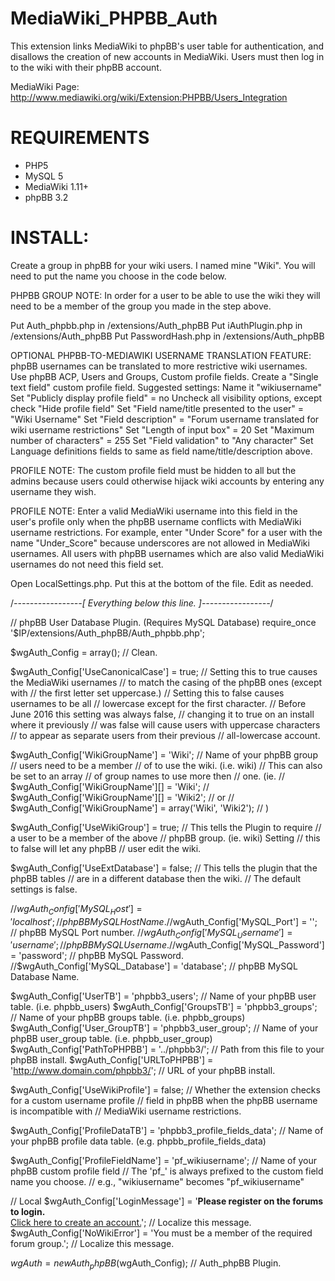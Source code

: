 MediaWiki_PHPBB_Auth
====================

This extension links MediaWiki to phpBB's user table for authentication, and disallows the creation of new accounts in MediaWiki. Users must then log in to the wiki with their phpBB account.

MediaWiki Page: http://www.mediawiki.org/wiki/Extension:PHPBB/Users_Integration

REQUIREMENTS
=================

* PHP5
* MySQL 5
* MediaWiki 1.11+
* phpBB 3.2

INSTALL:
=================

Create a group in phpBB for your wiki users. I named mine "Wiki". 
You will need to put the name you choose in the code below. 

PHPBB GROUP NOTE: In order for a user to be able to use the wiki they will need to 
be a member of the group you made in the step above.

Put Auth_phpbb.php in /extensions/Auth_phpBB
Put iAuthPlugin.php in /extensions/Auth_phpBB
Put PasswordHash.php in /extensions/Auth_phpBB

OPTIONAL PHPBB-TO-MEDIAWIKI USERNAME TRANSLATION FEATURE:
phpBB usernames can be translated to more restrictive wiki usernames.
Use phpBB ACP, Users and Groups, Custom profile fields.
Create a "Single text field" custom profile field.
Suggested settings:
  Name it "wikiusername"
  Set "Publicly display profile field" = no
  Uncheck all visibility options, except check "Hide profile field" 
  Set "Field name/title presented to the user" = "Wiki Username"
  Set "Field description" = "Forum username translated for wiki username restrictions"
  Set "Length of input box" = 20
  Set "Maximum number of characters" = 255
  Set "Field validation" to "Any character"
  Set Language definitions fields to same as field name/title/description above.

PROFILE NOTE:
The custom profile field must be hidden to all but the admins
because users could otherwise hijack wiki accounts by entering any
username they wish.

PROFILE NOTE:
Enter a valid MediaWiki username into this field in the user's
profile only when the phpBB username conflicts with MediaWiki username restrictions.
For example, enter "Under Score" for a user with the name "Under_Score" because
underscores are not allowed in MediaWiki usernames.  All users with phpBB usernames
which are also valid MediaWiki usernames do not need this field set.

Open LocalSettings.php. Put this at the bottom of the file. Edit as needed.

/*-----------------[ Everything below this line. ]-----------------*/
        
// phpBB User Database Plugin. (Requires MySQL Database)
require_once '$IP/extensions/Auth_phpBB/Auth_phpbb.php';
        
$wgAuth_Config = array(); // Clean.

$wgAuth_Config['UseCanonicalCase'] = true;      // Setting this to true causes the MediaWiki usernames
                                                // to match the casing of the phpBB ones (except with
                                                // the first letter set uppercase.)
                                                // Setting this to false causes usernames to be all
                                                // lowercase except for the first character.
                                                // Before June 2016 this setting was always false,
                                                // changing it to true on an install where it previously
                                                // was false will cause users with uppercase characters
                                                // to appear as separate users from their previous
                                                // all-lowercase account.
        
$wgAuth_Config['WikiGroupName'] = 'Wiki';       // Name of your phpBB group
                                                // users need to be a member
                                                // of to use the wiki. (i.e. wiki)
                                                // This can also be set to an array 
                                                // of group names to use more then 
                                                // one. (ie. 
                                                // $wgAuth_Config['WikiGroupName'][] = 'Wiki';
                                                // $wgAuth_Config['WikiGroupName'][] = 'Wiki2';
                                                // or
                                                // $wgAuth_Config['WikiGroupName'] = array('Wiki', 'Wiki2');
                                                // )
        
        
$wgAuth_Config['UseWikiGroup'] = true;          // This tells the Plugin to require
                                                // a user to be a member of the above
                                                // phpBB group. (ie. wiki) Setting
                                                // this to false will let any phpBB
                                                // user edit the wiki.
        
$wgAuth_Config['UseExtDatabase'] = false;       // This tells the plugin that the phpBB tables
                                                // are in a different database then the wiki.
                                                // The default settings is false.
        
//$wgAuth_Config['MySQL_Host']        = 'localhost';      // phpBB MySQL Host Name.
//$wgAuth_Config['MySQL_Port']        = '';               // phpBB MySQL Port number.
//$wgAuth_Config['MySQL_Username']    = 'username';       // phpBB MySQL Username.
//$wgAuth_Config['MySQL_Password']    = 'password';       // phpBB MySQL Password.
//$wgAuth_Config['MySQL_Database']    = 'database';       // phpBB MySQL Database Name.
        
$wgAuth_Config['UserTB']         = 'phpbb3_users';       // Name of your phpBB user table. (i.e. phpbb_users)
$wgAuth_Config['GroupsTB']       = 'phpbb3_groups';      // Name of your phpBB groups table. (i.e. phpbb_groups)
$wgAuth_Config['User_GroupTB']   = 'phpbb3_user_group';  // Name of your phpBB user_group table. (i.e. phpbb_user_group)
$wgAuth_Config['PathToPHPBB']    = '../phpbb3/';         // Path from this file to your phpBB install.
$wgAuth_Config['URLToPHPBB']     = 'http://www.domain.com/phpbb3/'; // URL of your phpBB install.

$wgAuth_Config['UseWikiProfile']   = false;   // Whether the extension checks for a custom username profile
                                              // field in phpBB when the phpBB username is incompatible with
                                              // MediaWiki username restrictions.

$wgAuth_Config['ProfileDataTB']    = 'phpbb3_profile_fields_data';  // Name of your phpBB profile data table. (e.g. phpbb_profile_fields_data)

$wgAuth_Config['ProfileFieldName'] = 'pf_wikiusername';             // Name of your phpBB custom profile field
                                                                    // The 'pf_' is always prefixed to the custom field name you choose.
                                                                    // e.g., "wikiusername" becomes "pf_wikiusername"
        
// Local
$wgAuth_Config['LoginMessage']   = '<b>Please register on the forums to login.</b><br /><a href="' . $wgAuth_Config['URLToPHPBB'] .
                                   'ucp.php?mode=register">Click here to create an account.</a>'; // Localize this message.
$wgAuth_Config['NoWikiError']    = 'You must be a member of the required forum group.'; // Localize this message.
        
$wgAuth = new Auth_phpBB($wgAuth_Config);     // Auth_phpBB Plugin.
